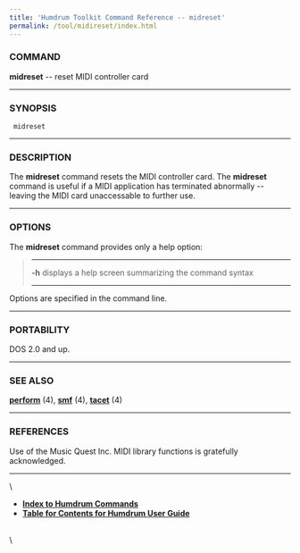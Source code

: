 ```yaml
---
title: 'Humdrum Toolkit Command Reference -- midreset'
permalink: /tool/midireset/index.html
---
```



### COMMAND

**midreset** \-- reset MIDI controller card

------------------------------------------------------------------------

### SYNOPSIS

` midreset`

------------------------------------------------------------------------

### DESCRIPTION

The **midreset** command resets the MIDI controller card. The
**midreset** command is useful if a MIDI application has terminated
abnormally \-- leaving the MIDI card unaccessable to further use.

------------------------------------------------------------------------

### OPTIONS

The **midreset** command provides only a help option:

>   -------- -------------------------------------------------------
>   **-h**   displays a help screen summarizing the command syntax
>   -------- -------------------------------------------------------
>
Options are specified in the command line.

------------------------------------------------------------------------

### PORTABILITY

DOS 2.0 and up.

------------------------------------------------------------------------

### SEE ALSO

[**perform**](perform.html) (4), [**smf**](smf.html) (4),
[**tacet**](tacet.html) (4)

------------------------------------------------------------------------

### REFERENCES

Use of the Music Quest Inc. MIDI library functions is gratefully
acknowledged.

------------------------------------------------------------------------

\

-   [**Index to Humdrum Commands**](../commands.toc.html)
-   [**Table for Contents for Humdrum User Guide**](../guide.toc.html)

\
\
